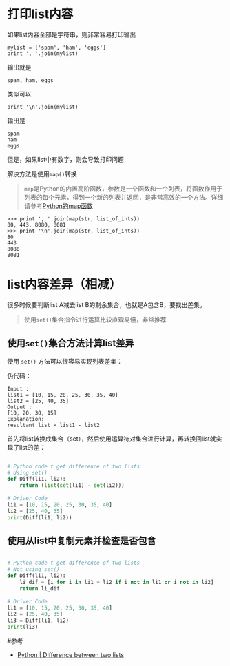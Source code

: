 # 打印list内容

如果list内容全部是字符串，则非常容易打印输出

```
mylist = ['spam', 'ham', 'eggs']
print ', '.join(mylist)
```

输出就是

```
spam, ham, eggs
```

类似可以

```
print '\n'.join(mylist)
```

输出是

```
spam
ham
eggs
```

但是，如果list中有数字，则会导致打印问题

解决方法是使用`map()`转换

> `map`是Python的内置高阶函数，参数是一个函数和一个列表，将函数作用于列表的每个元素，得到一个新的列表并返回，是非常高效的一个方法。详细请参考[Python的map函数](map)

```
>>> print ', '.join(map(str, list_of_ints))
80, 443, 8080, 8081
>>> print '\n'.join(map(str, list_of_ints))
80
443
8080
8081
```

# list内容差异（相减）

很多时候要判断list A减去list B的剩余集合，也就是A包含B，要找出差集。

> 使用`set()`集合指令进行运算比较直观易懂，非常推荐

## 使用`set()`集合方法计算list差异

使用 `set()` 方法可以很容易实现列表差集：

伪代码：

```
Input :
list1 = [10, 15, 20, 25, 30, 35, 40]
list2 = [25, 40, 35] 
Output :
[10, 20, 30, 15]
Explanation:
resultant list = list1 - list2
```

首先将list转换成集合（set），然后使用运算符对集合进行计算，再转换回list就实现了list的差：

```python

# Python code t get difference of two lists 
# Using set() 
def Diff(li1, li2): 
    return (list(set(li1) - set(li2))) 
  
# Driver Code 
li1 = [10, 15, 20, 25, 30, 35, 40] 
li2 = [25, 40, 35] 
print(Diff(li1, li2)) 
```

## 使用从list中复制元素并检查是否包含

```python

# Python code t get difference of two lists 
# Not using set() 
def Diff(li1, li2): 
    li_dif = [i for i in li1 + li2 if i not in li1 or i not in li2] 
    return li_dif 
  
# Driver Code 
li1 = [10, 15, 20, 25, 30, 35, 40] 
li2 = [25, 40, 35] 
li3 = Diff(li1, li2) 
print(li3) 
```

#参考

* [Python | Difference between two lists](https://www.geeksforgeeks.org/python-difference-two-lists/)